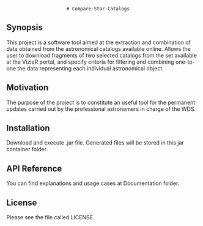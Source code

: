                           # Compare-Star-Catalogs

  ## Synopsis

  This project is a software tool aimed at the extraction and combination 
  of data obtained from the astronomical catalogs available online. Allows 
  the user to download fragments of two selected catalogs from the set 
  available at the VizieR portal, and specify criteria for filtering and 
  combining one-to-one the data representing each individual astronomical 
  object.

  ## Motivation

  The purpose of the project is to constitute an useful tool for 
  the permanent updates carried out by the professional astronomers in 
  charge of the WDS.

  ## Installation
  
  Download and execute .jar file. Generated files will be stored in this jar container folder.
  
  ## API Reference
  
  You can find explanations and usage cases at Documentation folder.
  
  ## License
  
  Please see the file called LICENSE.
